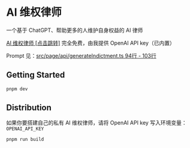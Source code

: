 # AI 维权律师

一个基于 ChatGPT、帮助更多的人维护自身权益的 AI 律师

[AI 维权律师 \[点击跳转\]](https://ai-lawyer.yuanx.me)
完全免费，由我提供 OpenAI API key（已内置）

Prompt 见：[src/page/api/generateIndictment.ts 94行 - 103行](https://github.com/imyuanx/ai-lawyer/blob/66077b86f45cee2e3e2dfcae5633797632ed0fab/src/pages/api/generateIndictment.ts#L94-L103)

## Getting Started

```bash
pnpm dev
```

## Distribution

如果你要搭建自己的私有 AI 维权律师，请将 OpenAI API key 写入环境变量：`OPENAI_API_KEY`

```bash
pnpm run build
```